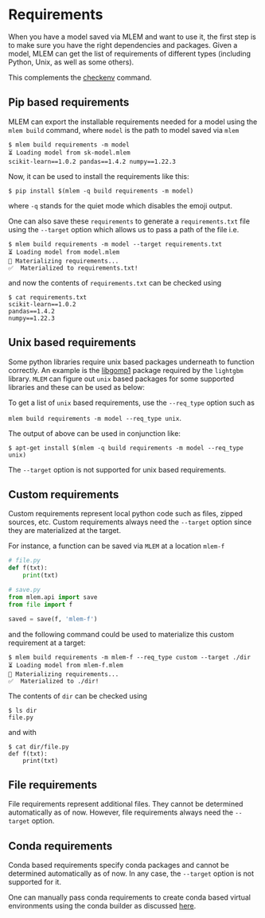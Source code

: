 # Requirements

When you have a model saved via MLEM and want to use it, the first step is to
make sure you have the right dependencies and packages. Given a model, MLEM can
get the list of requirements of different types (including Python, Unix, as well
as some others).

This complements the [checkenv](/doc/command-reference/checkenv) command.

## Pip based requirements

MLEM can export the installable requirements needed for a model using the
`mlem build` command, where `model` is the path to model saved via `mlem`

```cli
$ mlem build requirements -m model
⏳️ Loading model from sk-model.mlem
scikit-learn==1.0.2 pandas==1.4.2 numpy==1.22.3
```

Now, it can be used to install the requirements like this:

```cli
$ pip install $(mlem -q build requirements -m model)
```

where `-q` stands for the quiet mode which disables the emoji output.

One can also save these `requirements` to generate a `requirements.txt` file
using the `--target` option which allows us to pass a path of the file i.e.

```cli
$ mlem build requirements -m model --target requirements.txt
⏳️ Loading model from model.mlem
💼 Materializing requirements...
✅  Materialized to requirements.txt!
```

and now the contents of `requirements.txt` can be checked using

```cli
$ cat requirements.txt
scikit-learn==1.0.2
pandas==1.4.2
numpy==1.22.3
```

## Unix based requirements

Some python libraries require unix based packages underneath to function
correctly. An example is the
[libgomp1](https://packages.debian.org/sid/libgomp1) package required by the
`lightgbm` library. `MLEM` can figure out `unix` based packages for some
supported libraries and these can be used as below:

To get a list of `unix` based requirements, use the `--req_type` option such as

`mlem build requirements -m model --req_type unix`.

The output of above can be used in conjunction like:

```cli
$ apt-get install $(mlem -q build requirements -m model --req_type unix)
```

The `--target` option is not supported for unix based requirements.

## Custom requirements

Custom requirements represent local python code such as files, zipped sources,
etc. Custom requirements always need the `--target` option since they are
materialized at the target.

For instance, a function can be saved via `MLEM` at a location `mlem-f`

```python
# file.py
def f(txt):
    print(txt)
```

```python
# save.py
from mlem.api import save
from file import f

saved = save(f, 'mlem-f')
```

and the following command could be used to materialize this custom requirement
at a target:

```cli
$ mlem build requirements -m mlem-f --req_type custom --target ./dir
⏳️ Loading model from mlem-f.mlem
💼 Materializing requirements...
✅  Materialized to ./dir!
```

The contents of `dir` can be checked using

```cli
$ ls dir
file.py
```

and with

```cli
$ cat dir/file.py
def f(txt):
    print(txt)
```

## File requirements

File requirements represent additional files. They cannot be determined
automatically as of now. However, file requirements always need the `--target`
option.

## Conda requirements

Conda based requirements specify conda packages and cannot be determined
automatically as of now. In any case, the `--target` option is not supported for
it.

One can manually pass conda requirements to create conda based virtual
environments using the conda builder as discussed
[here](/doc/user-guide/building/conda).
